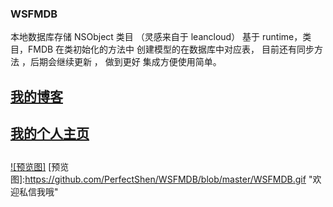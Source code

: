 ### WSFMDB
本地数据库存储 NSObject 类目  （灵感来自于 leancloud）
基于 runtime，类目，FMDB  在类初始化的方法中 创建模型的在数据库中对应表， 目前还有同步方法 ，后期会继续更新 ， 做到更好
集成方便使用简单。

## [我的博客](http://www.cnblogs.com/Seeulater/ "欢迎私信我哦")

## [我的个人主页](http://perfectshen.github.io "欢迎交流讨论")


##
[![预览图]](http://www.cnblogs.com/Seeulater/)
[预览图]:https://github.com/PerfectShen/WSFMDB/blob/master/WSFMDB.gif "欢迎私信我哦"
